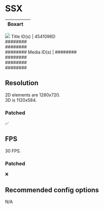 # SSX
Boxart |   |
------ | - |
![](https://download-ssl.xbox.com/content/images/66acd000-77fe-1000-9115-d8024541096d/1033/boxartlg.jpg)
Title ID(s) | 4541096D<br>########<br>########<br>########
Media ID(s) | ########<br>########<br>########<br>########

## Resolution
2D elements are 1280x720.
<br>3D is 1120x584.

### Patched
✅

## FPS
30 FPS.

### Patched
❌

## Recommended config options
N/A
